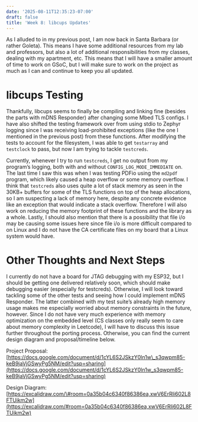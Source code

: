 ```yaml
---
date: '2025-08-11T12:35:23-07:00'
draft: false
title: 'Week 8: libcups Updates'
---
```

As I alluded to in my previous post, I am now back in Santa Barbara (or rather Goleta). This means I have some additional resources from my lab and professors, but also a lot of additional responsibilities from my classes, dealing with my apartment, etc. This means that I will have a smaller amount of time to work on GSoC, but I will make sure to work on the project as much as I can and continue to keep you all updated.

# libcups Testing

Thankfully, libcups seems to finally be compiling and linking fine (besides the parts with mDNS Responder) after changing some Mbed TLS configs. I have also shifted the testing framework over from using stdio to Zephyr logging since I was receiving load-prohibited exceptions (like the one I mentioned in the previous post) from these functions. After modifying the tests to account for the filesystem, I was able to get `testarray` and `testclock` to pass, but now I am trying to tackle `testcreds`.

Currently, whenever I try to run `testcreds`, I get no output from my program’s logging, both with and without `CONFIG_LOG_MODE_IMMEDIATE` on. The last time I saw this was when I was testing PDFio using the `md2pdf` program, which likely caused a heap overflow or some memory overflow. I think that `testcreds` also uses quite a lot of stack memory as seen in the 30KB+ buffers for some of the TLS functions on top of the heap allocations, so I am suspecting a lack of memory here, despite any concrete evidence like an exception that would indicate a stack overflow. Therefore I will also work on reducing the memory footprint of these functions and the library as a whole. Lastly, I should also mention that there is a possibility that file i/o may be causing some issues here since file i/o is more difficult compared to on Linux and I do not have the CA certificate files on my board that a Linux system would have.

# Other Thoughts and Next Steps

I currently do not have a board for JTAG debugging with my ESP32, but I should be getting one delivered relatively soon, which should make debugging easier (especially for testcreds). Otherwise, I will look toward tackling some of the other tests and seeing how I could implement mDNS Responder. The latter combined with my test suite’s already high memory usage makes me especially worried about memory constraints in the future, however. Since I do not have very much experience with memory optimization on the embedded level (CS classes only really seem to care about memory complexity in Leetcode), I will have to discuss this issue further throughout the porting process. Otherwise, you can find the current design diagram and proposal/timeline below.

Project Proposal:  
[https://docs.google.com/document/d/1cYL6S2JSkzY0ln1w\_s3qwpm85-keB9jaVjGSwyPg5NM/edit?usp=sharing](https://docs.google.com/document/d/1cYL6S2JSkzY0ln1w_s3qwpm85-keB9jaVjGSwyPg5NM/edit?usp=sharing)

Design Diagram:  
[https://excalidraw.com/\#room=0a35b04c6340f86386ea,xwV6ErRli602L8FTUikm2w](https://excalidraw.com/#room=0a35b04c6340f86386ea,xwV6ErRli602L8FTUikm2w)